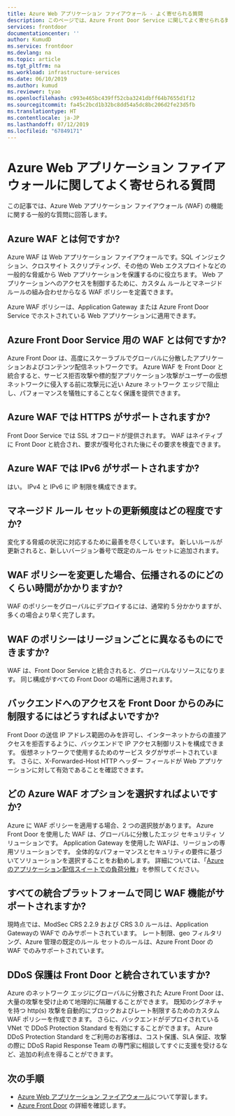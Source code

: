 ```yaml
---
title: Azure Web アプリケーション ファイアウォール - よく寄せられる質問
description: このページでは、Azure Front Door Service に関してよく寄せられる質問の回答を示します
services: frontdoor
documentationcenter: ''
author: KumudD
ms.service: frontdoor
ms.devlang: na
ms.topic: article
ms.tgt_pltfrm: na
ms.workload: infrastructure-services
ms.date: 06/10/2019
ms.author: kumud
ms.reviewer: tyao
ms.openlocfilehash: c993e465bc439ff52cba3241dbff64b7655d1f12
ms.sourcegitcommit: fa45c2bcd1b32bc8dd54a5dc8bc206d2fe23d5fb
ms.translationtype: HT
ms.contentlocale: ja-JP
ms.lasthandoff: 07/12/2019
ms.locfileid: "67849171"
---
```

# <a name="frequently-asked-questions-for-azure-web-application-firewall"></a>Azure Web アプリケーション ファイアウォールに関してよく寄せられる質問

この記事では、Azure Web アプリケーション ファイアウォール (WAF) の機能に関する一般的な質問に回答します。 

## <a name="what-is-azure-waf"></a>Azure WAF とは何ですか?

Azure WAF は Web アプリケーション ファイアウォールです。SQL インジェクション、クロスサイト スクリプティング、その他の Web エクスプロイトなどの一般的な脅威から Web アプリケーションを保護するのに役立ちます。 Web アプリケーションへのアクセスを制御するために、カスタム ルールとマネージド ルールの組み合わせからなる WAF ポリシーを定義できます。

Azure WAF ポリシーは、Application Gateway または Azure Front Door Service でホストされている Web アプリケーションに適用できます。

## <a name="what-is-waf-for-azure-front-door-service"></a>Azure Front Door Service 用の WAF とは何ですか? 

Azure Front Door は、高度にスケーラブルでグローバルに分散したアプリケーションおよびコンテンツ配信ネットワークです。 Azure WAF を Front Door と統合すると、サービス拒否攻撃や標的型アプリケーション攻撃がユーザーの仮想ネットワークに侵入する前に攻撃元に近い Azure ネットワーク エッジで阻止し、パフォーマンスを犠牲にすることなく保護を提供できます。

## <a name="does-azure-waf-support-https"></a>Azure WAF では HTTPS がサポートされますか?

Front Door Service では SSL オフロードが提供されます。 WAF はネイティブに Front Door と統合され、要求が復号化された後にその要求を検査できます。

## <a name="does-azure-waf-support-ipv6"></a>Azure WAF では IPv6 がサポートされますか?

はい。 IPv4 と IPv6 に IP 制限を構成できます。

## <a name="how-up-to-date-are-the-managed-rule-sets"></a>マネージド ルール セットの更新頻度はどの程度ですか?

変化する脅威の状況に対応するために最善を尽くしています。 新しいルールが更新されると、新しいバージョン番号で既定のルール セットに追加されます。

## <a name="what-is-the-propagation-time-if-i-make-a-change-to-my-waf-policy"></a>WAF ポリシーを変更した場合、伝播されるのにどのくらい時間がかかりますか?

WAF のポリシーをグローバルにデプロイするには、通常約 5 分かかりますが、多くの場合より早く完了します。

## <a name="can-waf-policies-be-different-for-different-regions"></a>WAF のポリシーはリージョンごとに異なるものにできますか?

WAF は、Front Door Service と統合されると、グローバルなリソースになります。 同じ構成がすべての Front Door の場所に適用されます。
 
## <a name="how-do-i-limit-access-to-my-back-end-to-be-from-front-door-only"></a>バックエンドへのアクセスを Front Door からのみに制限するにはどうすればよいですか?

Front Door の送信 IP アドレス範囲のみを許可し、インターネットからの直接アクセスを拒否するように、バックエンドで IP アクセス制御リストを構成できます。 仮想ネットワークで使用するためのサービス タグがサポートされています。 さらに、X-Forwarded-Host HTTP ヘッダー フィールドが Web アプリケーションに対して有効であることを確認できます。




## <a name="which-azure-waf-options-should-i-choose"></a>どの Azure WAF オプションを選択すればよいですか?

Azure に WAF ポリシーを適用する場合、2 つの選択肢があります。 Azure Front Door を使用した WAF は、グローバルに分散したエッジ セキュリティ ソリューションです。 Application Gateway を使用した WAFは、リージョンの専用ソリューションです。 全体的なパフォーマンスとセキュリティの要件に基づいてソリューションを選択することをお勧めします。 詳細については、「[Azure のアプリケーション配信スイートでの負荷分散](https://docs.microsoft.com/azure/frontdoor/front-door-lb-with-azure-app-delivery-suite)」を参照してください。


## <a name="do-you-support-same-waf-features-in-all-integrated-platforms"></a>すべての統合プラットフォームで同じ WAF 機能がサポートされますか?

現時点では、ModSec CRS 2.2.9 および CRS 3.0 ルールは、Application Gatewayの WAFで のみサポートされています。 レート制限、geo フィルタリング、Azure 管理の既定のルール セットのルールは、Azure Front Door の WAF でのみサポートされています。

## <a name="is-ddos-protection-integrated-with-front-door"></a>DDoS 保護は Front Door と統合されていますか? 

Azure のネットワーク エッジにグローバルに分散された Azure Front Door は、大量の攻撃を受け止めて地理的に隔離することができます。 既知のシグネチャを持つ http(s) 攻撃を自動的にブロックおよびレート制限するためのカスタム WAF ポリシーを作成できます。 さらに、バックエンドがデプロイされている VNet で DDoS Protection Standard を有効にすることができます。 Azure DDoS Protection Standard をご利用のお客様は、コスト保護、SLA 保証、攻撃の際に DDoS Rapid Response Team の専門家に相談してすぐに支援を受けるなど、追加の利点を得ることができます。 

## <a name="next-steps"></a>次の手順

- [Azure Web アプリケーション ファイアウォール](waf-overview.md)について学習します。
- [Azure Front Door](front-door-overview.md) の詳細を確認します。
